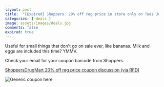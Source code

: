 ```yaml
---
layout: post
title:  "[Expired] Shoppers: 20% off reg price in store only on Tues June 11th 2024"
categories: [ deals ]
image: assets/images/deals.jpg
comments: false
expired: true
---
```


Useful for small things that don't go on sale ever, like bananas.  Milk and eggs are included this time? YMMV. 

Check your email for your coupon barcode from Shoppers.

[ShoppersDrugMart 20% off reg price coupon discussion (via RFD)](https://forums.redflagdeals.com/shoppers-drug-mart-store-only-family-friends-event-20-off-some-items-many-exemptions-june-11th-2695457/#p39096751)

![Generic coupon here](https://image.e.shoppersdrugmart.ca/lib/fe8213727c6d0d7574/m/1/c41893b3-6063-4f70-9112-40a32eac12da.jpg)